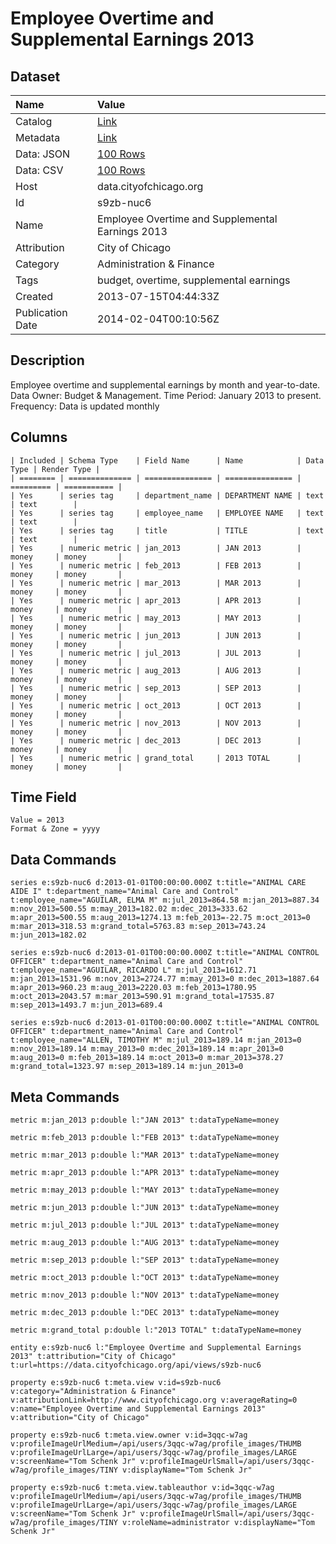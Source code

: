 # Employee Overtime and Supplemental Earnings 2013

## Dataset

| Name | Value |
| :--- | :---- |
| Catalog | [Link](https://catalog.data.gov/dataset/employee-overtime-and-supplemental-earnings-2013-449d3) |
| Metadata | [Link](https://data.cityofchicago.org/api/views/s9zb-nuc6) |
| Data: JSON | [100 Rows](https://data.cityofchicago.org/api/views/s9zb-nuc6/rows.json?max_rows=100) |
| Data: CSV | [100 Rows](https://data.cityofchicago.org/api/views/s9zb-nuc6/rows.csv?max_rows=100) |
| Host | data.cityofchicago.org |
| Id | s9zb-nuc6 |
| Name | Employee Overtime and Supplemental Earnings 2013 |
| Attribution | City of Chicago |
| Category | Administration & Finance |
| Tags | budget, overtime, supplemental earnings |
| Created | 2013-07-15T04:44:33Z |
| Publication Date | 2014-02-04T00:10:56Z |

## Description

Employee overtime and supplemental earnings by month and year-to-date. Data Owner: Budget & Management. Time Period: January 2013 to present. Frequency: Data is updated monthly

## Columns

```ls
| Included | Schema Type    | Field Name      | Name            | Data Type | Render Type |
| ======== | ============== | =============== | =============== | ========= | =========== |
| Yes      | series tag     | department_name | DEPARTMENT NAME | text      | text        |
| Yes      | series tag     | employee_name   | EMPLOYEE NAME   | text      | text        |
| Yes      | series tag     | title           | TITLE           | text      | text        |
| Yes      | numeric metric | jan_2013        | JAN 2013        | money     | money       |
| Yes      | numeric metric | feb_2013        | FEB 2013        | money     | money       |
| Yes      | numeric metric | mar_2013        | MAR 2013        | money     | money       |
| Yes      | numeric metric | apr_2013        | APR 2013        | money     | money       |
| Yes      | numeric metric | may_2013        | MAY 2013        | money     | money       |
| Yes      | numeric metric | jun_2013        | JUN 2013        | money     | money       |
| Yes      | numeric metric | jul_2013        | JUL 2013        | money     | money       |
| Yes      | numeric metric | aug_2013        | AUG 2013        | money     | money       |
| Yes      | numeric metric | sep_2013        | SEP 2013        | money     | money       |
| Yes      | numeric metric | oct_2013        | OCT 2013        | money     | money       |
| Yes      | numeric metric | nov_2013        | NOV 2013        | money     | money       |
| Yes      | numeric metric | dec_2013        | DEC 2013        | money     | money       |
| Yes      | numeric metric | grand_total     | 2013 TOTAL      | money     | money       |
```

## Time Field

```ls
Value = 2013
Format & Zone = yyyy
```

## Data Commands

```ls
series e:s9zb-nuc6 d:2013-01-01T00:00:00.000Z t:title="ANIMAL CARE AIDE I" t:department_name="Animal Care and Control" t:employee_name="AGUILAR, ELMA M" m:jul_2013=864.58 m:jan_2013=887.34 m:nov_2013=500.55 m:may_2013=182.02 m:dec_2013=333.62 m:apr_2013=500.55 m:aug_2013=1274.13 m:feb_2013=-22.75 m:oct_2013=0 m:mar_2013=318.53 m:grand_total=5763.83 m:sep_2013=743.24 m:jun_2013=182.02

series e:s9zb-nuc6 d:2013-01-01T00:00:00.000Z t:title="ANIMAL CONTROL OFFICER" t:department_name="Animal Care and Control" t:employee_name="AGUILAR, RICARDO L" m:jul_2013=1612.71 m:jan_2013=1531.96 m:nov_2013=2724.77 m:may_2013=0 m:dec_2013=1887.64 m:apr_2013=960.23 m:aug_2013=2220.03 m:feb_2013=1780.95 m:oct_2013=2043.57 m:mar_2013=590.91 m:grand_total=17535.87 m:sep_2013=1493.7 m:jun_2013=689.4

series e:s9zb-nuc6 d:2013-01-01T00:00:00.000Z t:title="ANIMAL CONTROL OFFICER" t:department_name="Animal Care and Control" t:employee_name="ALLEN, TIMOTHY M" m:jul_2013=189.14 m:jan_2013=0 m:nov_2013=189.14 m:may_2013=0 m:dec_2013=189.14 m:apr_2013=0 m:aug_2013=0 m:feb_2013=189.14 m:oct_2013=0 m:mar_2013=378.27 m:grand_total=1323.97 m:sep_2013=189.14 m:jun_2013=0
```

## Meta Commands

```ls
metric m:jan_2013 p:double l:"JAN 2013" t:dataTypeName=money

metric m:feb_2013 p:double l:"FEB 2013" t:dataTypeName=money

metric m:mar_2013 p:double l:"MAR 2013" t:dataTypeName=money

metric m:apr_2013 p:double l:"APR 2013" t:dataTypeName=money

metric m:may_2013 p:double l:"MAY 2013" t:dataTypeName=money

metric m:jun_2013 p:double l:"JUN 2013" t:dataTypeName=money

metric m:jul_2013 p:double l:"JUL 2013" t:dataTypeName=money

metric m:aug_2013 p:double l:"AUG 2013" t:dataTypeName=money

metric m:sep_2013 p:double l:"SEP 2013" t:dataTypeName=money

metric m:oct_2013 p:double l:"OCT 2013" t:dataTypeName=money

metric m:nov_2013 p:double l:"NOV 2013" t:dataTypeName=money

metric m:dec_2013 p:double l:"DEC 2013" t:dataTypeName=money

metric m:grand_total p:double l:"2013 TOTAL" t:dataTypeName=money

entity e:s9zb-nuc6 l:"Employee Overtime and Supplemental Earnings 2013" t:attribution="City of Chicago" t:url=https://data.cityofchicago.org/api/views/s9zb-nuc6

property e:s9zb-nuc6 t:meta.view v:id=s9zb-nuc6 v:category="Administration & Finance" v:attributionLink=http://www.cityofchicago.org v:averageRating=0 v:name="Employee Overtime and Supplemental Earnings 2013" v:attribution="City of Chicago"

property e:s9zb-nuc6 t:meta.view.owner v:id=3qqc-w7ag v:profileImageUrlMedium=/api/users/3qqc-w7ag/profile_images/THUMB v:profileImageUrlLarge=/api/users/3qqc-w7ag/profile_images/LARGE v:screenName="Tom Schenk Jr" v:profileImageUrlSmall=/api/users/3qqc-w7ag/profile_images/TINY v:displayName="Tom Schenk Jr"

property e:s9zb-nuc6 t:meta.view.tableauthor v:id=3qqc-w7ag v:profileImageUrlMedium=/api/users/3qqc-w7ag/profile_images/THUMB v:profileImageUrlLarge=/api/users/3qqc-w7ag/profile_images/LARGE v:screenName="Tom Schenk Jr" v:profileImageUrlSmall=/api/users/3qqc-w7ag/profile_images/TINY v:roleName=administrator v:displayName="Tom Schenk Jr"
```
